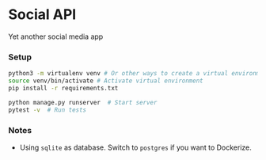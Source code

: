 # Social API

Yet another social media app

### Setup

```bash
python3 -m virtualenv venv # Or other ways to create a virtual environment
source venv/bin/activate # Activate virtual environment
pip install -r requirements.txt

python manage.py runserver  # Start server
pytest -v  # Run tests

```

### Notes 

- Using `sqlite` as database. Switch to `postgres` if you want to Dockerize.